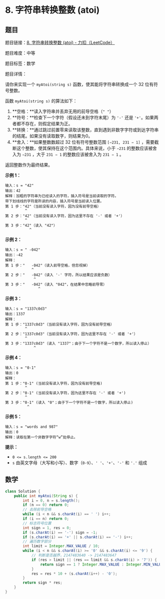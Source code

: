 # 8. 字符串转换整数 (atoi)

## 题目

题目链接：[8. 字符串转换整数 (atoi) - 力扣（LeetCode）](https://leetcode.cn/problems/string-to-integer-atoi/description/)

题目难度：中等

题目标签：数学

题目详情：

请你来实现一个 `myAtoi(string s)` 函数，使其能将字符串转换成一个 32 位有符号整数。

函数 `myAtoi(string s)` 的算法如下：

1. **空格：**读入字符串并丢弃无用的前导空格（`" "`）
2. **符号：**检查下一个字符（假设还未到字符末尾）为 `'-'` 还是 `'+'`。如果两者都不存在，则假定结果为正。
3. **转换：**通过跳过前置零来读取该整数，直到遇到非数字字符或到达字符串的结尾。如果没有读取数字，则结果为0。
4. **舍入：**如果整数数超过 32 位有符号整数范围 `[−231, 231 − 1]` ，需要截断这个整数，使其保持在这个范围内。具体来说，小于 `−231` 的整数应该被舍入为 `−231` ，大于 `231 − 1` 的整数应该被舍入为 `231 − 1` 。

返回整数作为最终结果。

**示例 1：**

```
输入：s = "42"
输出：42
解释：加粗的字符串为已经读入的字符，插入符号是当前读取的字符。
带下划线线的字符是所读的内容，插入符号是当前读入位置。
第 1 步："42"（当前没有读入字符，因为没有前导空格）
         ^
第 2 步："42"（当前没有读入字符，因为这里不存在 '-' 或者 '+'）
         ^
第 3 步："42"（读入 "42"）
           ^
```

**示例 2：**

```
输入：s = " -042"
输出：-42
解释：
第 1 步："   -042"（读入前导空格，但忽视掉）
            ^
第 2 步："   -042"（读入 '-' 字符，所以结果应该是负数）
             ^
第 3 步："   -042"（读入 "042"，在结果中忽略前导零）
               ^
```

**示例 3：**

```
输入：s = "1337c0d3"
输出：1337
解释：
第 1 步："1337c0d3"（当前没有读入字符，因为没有前导空格）
         ^
第 2 步："1337c0d3"（当前没有读入字符，因为这里不存在 '-' 或者 '+'）
         ^
第 3 步："1337c0d3"（读入 "1337"；由于下一个字符不是一个数字，所以读入停止）
             ^
```

**示例 4：**

```
输入：s = "0-1"
输出：0
解释：
第 1 步："0-1" (当前没有读入字符，因为没有前导空格)
         ^
第 2 步："0-1" (当前没有读入字符，因为这里不存在 '-' 或者 '+')
         ^
第 3 步："0-1" (读入 "0"；由于下一个字符不是一个数字，所以读入停止)
          ^
```

**示例 5：**

```
输入：s = "words and 987"
输出：0
解释：读取在第一个非数字字符“w”处停止。
```

**提示：**

- `0 <= s.length <= 200`
- `s` 由英文字母（大写和小写）、数字（`0-9`）、`' '`、`'+'`、`'-'` 和 `'.'` 组成



## 数学

``` java
class Solution {
    public int myAtoi(String s) {
        int i = 0, n = s.length();
        if (n == 0) return 0;
        // 去除前导空格
        while (i < n && s.charAt(i) == ' ') i++;
        if (i == n) return 0;
        // 标志符号位置
        int sign = 1, res = 0;
        if (s.charAt(i) == '-') sign = -1;
        if (s.charAt(i) == '+' || s.charAt(i) == '-') i++;
        // 遍历数字部分
        int limit = Integer.MAX_VALUE / 10;
        while (i < n && s.charAt(i) >= '0' && s.charAt(i) <= '9') {
            // 判断是否越界，2147483640 -> 2147483647
            if (res > limit || (res == limit && s.charAt(i) > '7')) {
                return sign == 1 ? Integer.MAX_VALUE : Integer.MIN_VALUE;
            }
            res = res * 10 + (s.charAt(i++) - '0');
        }
        return sign * res;
    }
}
```